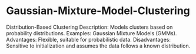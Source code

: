 # Gaussian-Mixture-Model-Clustering
Distribution-Based Clustering Description: Models clusters based on probability distributions. Examples: Gaussian Mixture Models (GMMs). Advantages: Flexible, suitable for probabilistic data. Disadvantages: Sensitive to initialization and assumes the data follows a known distribution.
